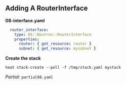 ## Adding A RouterInterface

**08-interface.yaml**
```yaml
  router_interface:
    type: OS::Neutron::RouterInterface
    properties:
      router: { get_resource: router }
      subnet: { get_resource: mysubnet }
```

**Create the stack**

```
heat stack-create --poll -f /tmp/stack.yaml mystack
```

_Partial:_ `partial08.yaml`

<!--
The internal side we are going to take care of with a RouterInterface. That
creates a Neutron port on a subnet, the subnet created by our template in this
case.
-->

